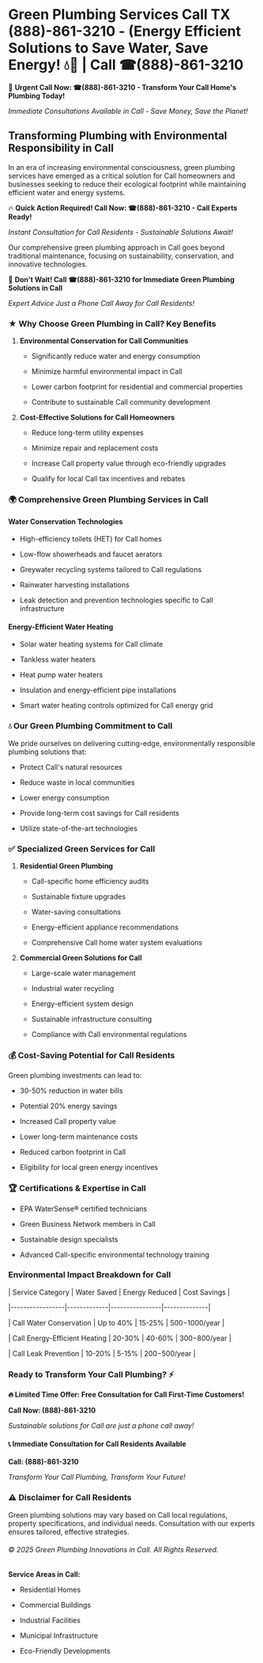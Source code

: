 # Green Plumbing Services Call TX (888)-861-3210 - (Energy Efficient Solutions to Save Water, Save Energy! 💧🌿 | Call ☎(888)-861-3210

🚨 **Urgent Call Now: ☎(888)-861-3210 - Transform Your Call Home's Plumbing Today!**
*Immediate Consultations Available in Call - Save Money, Save the Planet!*

## Transforming Plumbing with Environmental Responsibility in Call

In an era of increasing environmental consciousness, green plumbing services have emerged as a critical solution for Call homeowners and businesses seeking to reduce their ecological footprint while maintaining efficient water and energy systems. 

🔥 **Quick Action Required! Call Now: ☎(888)-861-3210 - Call Experts Ready!**
*Instant Consultation for Call Residents - Sustainable Solutions Await!*

Our comprehensive green plumbing approach in Call goes beyond traditional maintenance, focusing on sustainability, conservation, and innovative technologies.

🚨 **Don't Wait! Call ☎(888)-861-3210 for Immediate Green Plumbing Solutions in Call**
*Expert Advice Just a Phone Call Away for Call Residents!*

### ★ Why Choose Green Plumbing in Call? Key Benefits

1. **Environmental Conservation for Call Communities** 
   - Significantly reduce water and energy consumption
   - Minimize harmful environmental impact in Call
   - Lower carbon footprint for residential and commercial properties
   - Contribute to sustainable Call community development

2. **Cost-Effective Solutions for Call Homeowners** 
   - Reduce long-term utility expenses
   - Minimize repair and replacement costs
   - Increase Call property value through eco-friendly upgrades
   - Qualify for local Call tax incentives and rebates

### 🌍 Comprehensive Green Plumbing Services in Call

#### Water Conservation Technologies
- High-efficiency toilets (HET) for Call homes
- Low-flow showerheads and faucet aerators
- Greywater recycling systems tailored to Call regulations
- Rainwater harvesting installations
- Leak detection and prevention technologies specific to Call infrastructure

#### Energy-Efficient Water Heating
- Solar water heating systems for Call climate
- Tankless water heaters
- Heat pump water heaters
- Insulation and energy-efficient pipe installations
- Smart water heating controls optimized for Call energy grid

### 💧 Our Green Plumbing Commitment to Call

We pride ourselves on delivering cutting-edge, environmentally responsible plumbing solutions that:
- Protect Call's natural resources
- Reduce waste in local communities
- Lower energy consumption
- Provide long-term cost savings for Call residents
- Utilize state-of-the-art technologies

### ✅ Specialized Green Services for Call

1. **Residential Green Plumbing**
   - Call-specific home efficiency audits
   - Sustainable fixture upgrades
   - Water-saving consultations
   - Energy-efficient appliance recommendations
   - Comprehensive Call home water system evaluations

2. **Commercial Green Solutions for Call**
   - Large-scale water management
   - Industrial water recycling
   - Energy-efficient system design
   - Sustainable infrastructure consulting
   - Compliance with Call environmental regulations

### 💰 Cost-Saving Potential for Call Residents

Green plumbing investments can lead to:
- 30-50% reduction in water bills
- Potential 20% energy savings
- Increased Call property value
- Lower long-term maintenance costs
- Reduced carbon footprint in Call
- Eligibility for local green energy incentives

### 🏆 Certifications & Expertise in Call

- EPA WaterSense® certified technicians
- Green Business Network members in Call
- Sustainable design specialists
- Advanced Call-specific environmental technology training

### Environmental Impact Breakdown for Call

| Service Category | Water Saved | Energy Reduced | Cost Savings |
|-----------------|-------------|----------------|--------------|
| Call Water Conservation | Up to 40% | 15-25% | $500-$1000/year |
| Call Energy-Efficient Heating | 20-30% | 40-60% | $300-$800/year |
| Call Leak Prevention | 10-20% | 5-15% | $200-$500/year |

### Ready to Transform Your Call Plumbing? ⚡

**🔥 Limited Time Offer: Free Consultation for Call First-Time Customers!**

**Call Now: (888)-861-3210**
*Sustainable solutions for Call are just a phone call away!*

#### 📞 Immediate Consultation for Call Residents Available

**Call: (888)-861-3210**
*Transform Your Call Plumbing, Transform Your Future!*

### ⚠️ Disclaimer for Call Residents

Green plumbing solutions may vary based on Call local regulations, property specifications, and individual needs. Consultation with our experts ensures tailored, effective strategies.

###### © 2025 Green Plumbing Innovations in Call. All Rights Reserved.

**Service Areas in Call:** 
- Residential Homes
- Commercial Buildings
- Industrial Facilities
- Municipal Infrastructure
- Eco-Friendly Developments